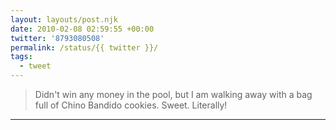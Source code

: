 ```yaml
---
layout: layouts/post.njk
date: 2010-02-08 02:59:55 +00:00
twitter: '8793080508'
permalink: /status/{{ twitter }}/
tags: 
  - tweet
---
```


> Didn't win any money in the pool, but I am walking away with a bag full of Chino Bandido cookies. Sweet. Literally!

---
